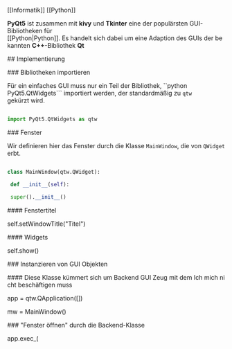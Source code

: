 [[Informatik]] [[Python]]

  

**PyQt5** ist zusammen mit **kivy** und **Tkinter** eine der populärsten GUI-Bibliotheken für [[Python|Python]]. Es handelt sich dabei um eine Adaption des GUIs der bekannten **C++**-Bibliothek **Qt**

  

## Implementierung

  

### Bibliotheken importieren

  

Für ein einfaches GUI muss nur ein Teil der Bibliothek, ``python PyQt5.QtWidgets``` importiert werden, der standardmäßig zu `qtw` gekürzt wird.

  

```python

import PyQt5.QtWidgets as qtw

```

  

### Fenster

  

Wir definieren hier das Fenster durch die Klasse `MainWindow`, die von `QWidget` erbt.

  

```python

class MainWindow(qtw.QWidget):

 def __init__(self):

 super().__init__()

```

#### Fenstertitel

  

 self.setWindowTitle("Titel")

  

#### Widgets

  
  
  

 self.show()

  

### Instanzieren von GUI Objekten

  

#### Diese Klasse kümmert sich um Backend GUI Zeug mit dem Ich mich nicht beschäftigen muss

  

app = qtw.QApplication([])

  

mw = MainWindow()

  

### "Fenster öffnen" durch die Backend-Klasse

  

app.exec_(